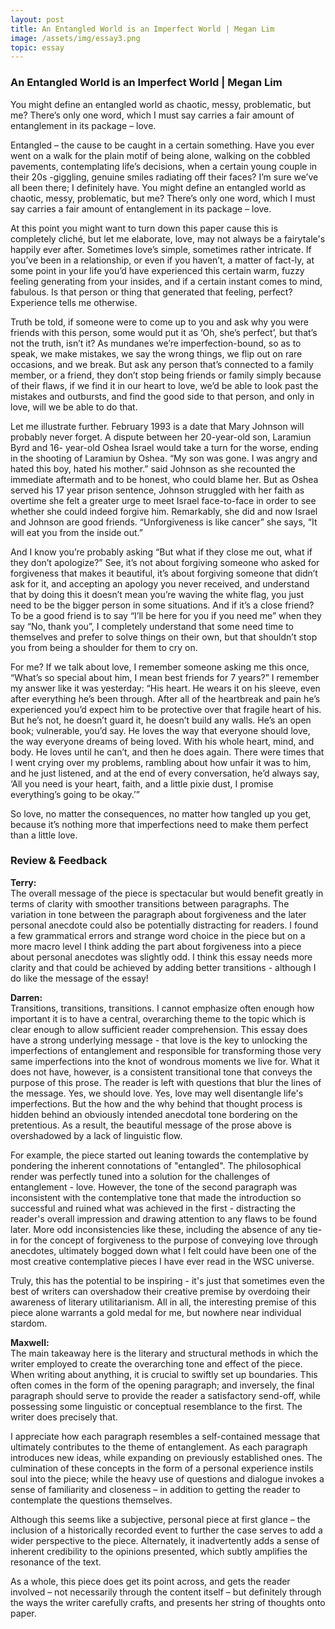 ```yaml
---
layout: post
title: An Entangled World is an Imperfect World | Megan Lim
image: /assets/img/essay3.png
topic: essay
---
```


### An Entangled World is an Imperfect World | Megan Lim

You might define an entangled world as chaotic, messy, problematic, but me?
There’s only one word, which I must say carries a fair amount of entanglement in
its package – love.

Entangled – the cause to be caught in a certain something. Have you ever went on
a walk for the plain motif of being alone, walking on the cobbled pavements,
contemplating life’s decisions, when a certain young couple in their 20s
-giggling, genuine smiles radiating off their faces? I’m sure we’ve all been
there; I definitely have. You might define an entangled world as chaotic, messy,
problematic, but me? There’s only one word, which I must say carries a fair
amount of entanglement in its package – love.

At this point you might want to turn down this paper cause this is completely
cliché, but let me elaborate, love, may not always be a fairytale's happily ever
after. Sometimes love’s simple, sometimes rather intricate. If you’ve been in a
relationship, or even if you haven’t, a matter of fact-ly, at some point in your
life you’d have experienced this certain warm, fuzzy feeling generating from
your insides, and if a certain instant comes to mind, fabulous. Is that person
or thing that generated that feeling, perfect? Experience tells me otherwise.

Truth be told, if someone were to come up to you and ask why you were friends
with this person, some would put it as ‘Oh, she’s perfect’, but that’s not the
truth, isn’t it? As mundanes we’re imperfection-bound, so as to speak, we make
mistakes, we say the wrong things, we flip out on rare occasions, and we break.
But ask any person that’s connected to a family member, or a friend, they don’t
stop being friends or family simply because of their flaws, if we find it in our
heart to love, we’d be able to look past the mistakes and outbursts, and find
the good side to that person, and only in love, will we be able to do that.

Let me illustrate further. February 1993 is a date that Mary Johnson will
probably never forget. A dispute between her 20-year-old son, Laramiun Byrd and
16- year-old Oshea Israel would take a turn for the worse, ending in the
shooting of Laramiun by Oshea. “My son was gone. I was angry and hated this boy,
hated his mother.” said Johnson as she recounted the immediate aftermath and to
be honest, who could blame her. But as Oshea served his 17 year prison sentence,
Johnson struggled with her faith as overtime she felt a greater urge to meet
Israel face-to-face in order to see whether she could indeed forgive him.
Remarkably, she did and now Israel and Johnson are good friends. “Unforgiveness
is like cancer” she says, “It will eat you from the inside out.”

And I know you’re probably asking “But what if they close me out, what if they
don’t apologize?” See, it’s not about forgiving someone who asked for
forgiveness that makes it beautiful, it’s about forgiving someone that didn’t
ask for it, and accepting an apology you never received, and understand that by
doing this it doesn’t mean you’re waving the white flag, you just need to be the
bigger person in some situations. And if it’s a close friend? To be a good
friend is to say “I’ll be here for you if you need me” when they say “No, thank
you”, I completely understand that some need time to themselves and prefer to
solve things on their own, but that shouldn’t stop you from being a shoulder for
them to cry on.

For me? If we talk about love, I remember someone asking me this once, “What’s
so special about him, I mean best friends for 7 years?” I remember my answer
like it was yesterday: “His heart. He wears it on his sleeve, even after
everything he’s been through. After all of the heartbreak and pain he’s
experienced you’d expect him to be protective over that fragile heart of his.
But he’s not, he doesn’t guard it, he doesn’t build any walls. He’s an open
book; vulnerable, you’d say. He loves the way that everyone should love, the way
everyone dreams of being loved. With his whole heart, mind, and body. He loves
until he can’t, and then he does again. There were times that I went crying over
my problems, rambling about how unfair it was to him, and he just listened, and
at the end of every conversation, he’d always say, ‘All you need is your heart,
faith, and a little pixie dust, I promise everything’s going to be okay.’”

So love, no matter the consequences, no matter how tangled up you get, because
it’s nothing more that imperfections need to make them perfect than a little
love.

### Review & Feedback

**Terry:** <br> The overall message of the piece is spectacular but would
benefit greatly in terms of clarity with smoother transitions between
paragraphs. The variation in tone between the paragraph about forgiveness and
the later personal anecdote could also be potentially distracting for readers. I
found a few grammatical errors and strange word choice in the piece but on a
more macro level I think adding the part about forgiveness into a piece about
personal anecdotes was slightly odd. I think this essay needs more clarity and
that could be achieved by adding better transitions - although I do like the
message of the essay!

**Darren:** <br> Transitions, transitions, transitions. I cannot emphasize often
enough how important it is to have a central, overarching theme to the topic
which is clear enough to allow sufficient reader comprehension. This essay does
have a strong underlying message - that love is the key to unlocking the
imperfections of entanglement and responsible for transforming those very same
imperfections into the knot of wondrous moments we live for. What it does not
have, however, is a consistent transitional tone that conveys the purpose of
this prose. The reader is left with questions that blur the lines of the
message. Yes, we should love. Yes, love may well disentangle life's
imperfections. But the how and the why behind that thought process is hidden
behind an obviously intended anecdotal tone bordering on the pretentious. As a
result, the beautiful message of the prose above is overshadowed by a lack of
linguistic flow.

For example, the piece started out leaning towards the contemplative by
pondering the inherent connotations of "entangled". The philosophical render was
perfectly tuned into a solution for the challenges of entanglement - love.
However, the tone of the second paragraph was inconsistent with the
contemplative tone that made the introduction so successful and ruined what was
achieved in the first - distracting the reader's overall impression and drawing
attention to any flaws to be found later. More odd inconsistencies like these,
including the absence of any tie-in for the concept of forgiveness to the
purpose of conveying love through anecdotes, ultimately bogged down what I felt
could have been one of the most creative contemplative pieces I have ever read
in the WSC universe.

Truly, this has the potential to be inspiring - it's just that sometimes even
the best of writers can overshadow their creative premise by overdoing their
awareness of literary utilitarianism. All in all, the interesting premise of
this piece alone warrants a gold medal for me, but nowhere near individual
stardom.

**Maxwell:** <br> The main takeaway here is the literary and structural methods
in which the writer employed to create the overarching tone and effect of the
piece. When writing about anything, it is crucial to swiftly set up boundaries.
This often comes in the form of the opening paragraph; and inversely, the final
paragraph should serve to provide the reader a satisfactory send-off, while
possessing some linguistic or conceptual resemblance to the first. The writer
does precisely that.

I appreciate how each paragraph resembles a self-contained message that
ultimately contributes to the theme of entanglement. As each paragraph
introduces new ideas, while expanding on previously established ones. The
culmination of these concepts in the form of a personal experience instils soul
into the piece; while the heavy use of questions and dialogue invokes a sense of
familiarity and closeness – in addition to getting the reader to contemplate the
questions themselves.

Although this seems like a subjective, personal piece at first glance – the
inclusion of a historically recorded event to further the case serves to add a
wider perspective to the piece. Alternately, it inadvertently adds a sense of
inherent credibility to the opinions presented, which subtly amplifies the
resonance of the text.

As a whole, this piece does get its point across, and gets the reader involved –
not necessarily through the content itself – but definitely through the ways the
writer carefully crafts, and presents her string of thoughts onto paper.

